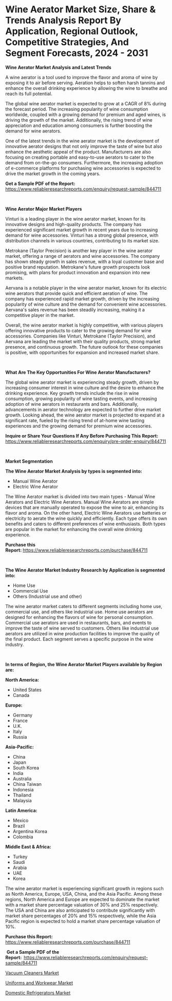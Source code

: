 <p><h1>Wine Aerator Market Size, Share & Trends Analysis Report By Application, Regional Outlook, Competitive Strategies, And Segment Forecasts, 2024 - 2031</h1></p><p><strong>Wine Aerator Market Analysis and Latest Trends</strong></p>
<p><p>A wine aerator is a tool used to improve the flavor and aroma of wine by exposing it to air before serving. Aeration helps to soften harsh tannins and enhance the overall drinking experience by allowing the wine to breathe and reach its full potential.</p><p>The global wine aerator market is expected to grow at a CAGR of 8% during the forecast period. The increasing popularity of wine consumption worldwide, coupled with a growing demand for premium and aged wines, is driving the growth of the market. Additionally, the rising trend of wine appreciation and education among consumers is further boosting the demand for wine aerators.</p><p>One of the latest trends in the wine aerator market is the development of innovative aerator designs that not only improve the taste of wine but also enhance the aesthetic appeal of the product. Manufacturers are also focusing on creating portable and easy-to-use aerators to cater to the demand from on-the-go consumers. Furthermore, the increasing adoption of e-commerce platforms for purchasing wine accessories is expected to drive the market growth in the coming years.</p></p>
<p><strong>Get a Sample PDF of the Report:&nbsp;</strong> <a href="https://www.reliableresearchreports.com/enquiry/request-sample/844711">https://www.reliableresearchreports.com/enquiry/request-sample/844711</a></p>
<p>&nbsp;</p>
<p><strong>Wine Aerator Major Market Players</strong></p>
<p><p>Vinturi is a leading player in the wine aerator market, known for its innovative designs and high-quality products. The company has experienced significant market growth in recent years due to increasing demand for wine accessories. Vinturi has a strong global presence, with distribution channels in various countries, contributing to its market size.</p><p>Metrokane (Taylor Precision) is another key player in the wine aerator market, offering a range of aerators and wine accessories. The company has shown steady growth in sales revenue, with a loyal customer base and positive brand reputation. Metrokane's future growth prospects look promising, with plans for product innovation and expansion into new markets.</p><p>Aervana is a notable player in the wine aerator market, known for its electric wine aerators that provide quick and efficient aeration of wine. The company has experienced rapid market growth, driven by the increasing popularity of wine culture and the demand for convenient wine accessories. Aervana's sales revenue has been steadily increasing, making it a competitive player in the market.</p><p>Overall, the wine aerator market is highly competitive, with various players offering innovative products to cater to the growing demand for wine accessories. Companies like Vinturi, Metrokane (Taylor Precision), and Aervana are leading the market with their quality products, strong market presence, and continuous growth. The future outlook for these companies is positive, with opportunities for expansion and increased market share.</p></p>
<p>&nbsp;</p>
<p><strong>What Are The Key Opportunities For Wine Aerator Manufacturers?</strong></p>
<p><p>The global wine aerator market is experiencing steady growth, driven by increasing consumer interest in wine culture and the desire to enhance the drinking experience. Key growth trends include the rise in wine consumption, growing popularity of wine tasting events, and increasing adoption of wine aerators in restaurants and bars. Additionally, advancements in aerator technology are expected to further drive market growth. Looking ahead, the wine aerator market is projected to expand at a significant rate, fueled by the rising trend of at-home wine tasting experiences and the growing demand for premium wine accessories.</p></p>
<p><strong>Inquire or Share Your Questions If Any Before Purchasing This Report:</strong> <a href="https://www.reliableresearchreports.com/enquiry/pre-order-enquiry/844711">https://www.reliableresearchreports.com/enquiry/pre-order-enquiry/844711</a></p>
<p>&nbsp;</p>
<p><strong>Market Segmentation</strong></p>
<p><strong>The Wine Aerator Market Analysis by types is segmented into:</strong></p>
<p><ul><li>Manual Wine Aerator</li><li>Electric Wine Aerator</li></ul></p>
<p><p>The Wine Aerator market is divided into two main types - Manual Wine Aerators and Electric Wine Aerators. Manual Wine Aerators are simple devices that are manually operated to expose the wine to air, enhancing its flavor and aroma. On the other hand, Electric Wine Aerators use batteries or electricity to aerate the wine quickly and efficiently. Each type offers its own benefits and caters to different preferences of wine enthusiasts. Both types are popular in the market for enhancing the overall wine drinking experience.</p></p>
<p><strong>Purchase this Report:&nbsp;</strong><a href="https://www.reliableresearchreports.com/purchase/844711">https://www.reliableresearchreports.com/purchase/844711</a></p>
<p>&nbsp;</p>
<p><strong>The Wine Aerator Market Industry Research by Application is segmented into:</strong></p>
<p><ul><li>Home Use</li><li>Commercial Use</li><li>Others (Industrial use and other)</li></ul></p>
<p><p>The wine aerator market caters to different segments including home use, commercial use, and others like industrial use. Home use aerators are designed for enhancing the flavors of wine for personal consumption. Commercial use aerators are used in restaurants, bars, and events to improve the taste of wine served to customers. Others like industrial use aerators are utilized in wine production facilities to improve the quality of the final product. Each segment serves a specific purpose in the wine industry.</p></p>
<p>&nbsp;</p>
<p><strong>In terms of Region, the Wine Aerator Market Players available by Region are:</strong></p>
<p>
    <p> <strong> North America: </strong>
        <ul>
            <li>United States</li>
            <li>Canada</li>
        </ul>
        </p> 
    <p> <strong> Europe: </strong>
        <ul>
            <li>Germany</li>
            <li>France</li>
            <li>U.K.</li>
            <li>Italy</li>
            <li>Russia</li>
        </ul>
        </p> 
    <p> <strong> Asia-Pacific: </strong>
        <ul>
            <li>China</li>
            <li>Japan</li>
            <li>South Korea</li>
            <li>India</li>
            <li>Australia</li>
            <li>China Taiwan</li>
            <li>Indonesia</li>
            <li>Thailand</li>
            <li>Malaysia</li>
        </ul>
        </p> 
    <p> <strong> Latin America: </strong>
        <ul>
            <li>Mexico</li>
            <li>Brazil</li>
            <li>Argentina Korea</li>
            <li>Colombia</li>
        </ul>
        </p> 
    <p> <strong> Middle East & Africa: </strong>
        <ul>
            <li>Turkey</li>
            <li>Saudi</li>
            <li>Arabia</li>
            <li>UAE</li>
            <li>Korea</li>
        </ul>
    </p>
    </p>
<p><p>The wine aerator market is experiencing significant growth in regions such as North America, Europe, USA, China, and the Asia Pacific. Among these regions, North America and Europe are expected to dominate the market with a market share percentage valuation of 30% and 25% respectively. The USA and China are also anticipated to contribute significantly with market share percentages of 20% and 15% respectively, while the Asia Pacific region is expected to hold a market share percentage valuation of 10%.</p></p>
<p><strong>Purchase this Report: </strong><a href="https://www.reliableresearchreports.com/purchase/844711">https://www.reliableresearchreports.com/purchase/844711</a></p>
<p>&nbsp;<strong>Get a Sample PDF of the Report:&nbsp;&nbsp;</strong><a href="https://www.reliableresearchreports.com/enquiry/request-sample/844711">https://www.reliableresearchreports.com/enquiry/request-sample/844711</a></p>
<p><strong></strong></p>
<p><p><a href="https://github.com/changoleonlaverguenzanoexiste/Market-Research-Report-List-2/blob/main/vacuum-cleaners-market.md">Vacuum Cleaners Market</a></p><p><a href="https://github.com/dimitrishawkinswaynenp91rgz/Market-Research-Report-List-1/blob/main/uniforms-and-workwear-market.md">Uniforms and Workwear Market</a></p><p><a href="https://github.com/danielneavesallisons03mba/Market-Research-Report-List-1/blob/main/domestic-refrigerators-market.md">Domestic Refrigerators Market</a></p></p>